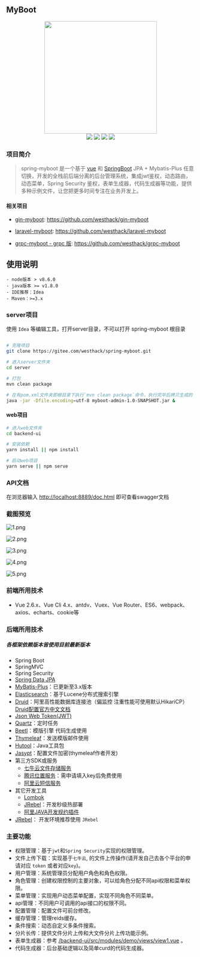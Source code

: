 ## MyBoot

<div align=center>
<img src="https://i.loli.net/2021/11/02/5dZV1Oqoxc4R76G.png" width=300" height="300" />
</div>
<div align=center>
<img src="https://img.shields.io/badge/springboot-2.4.8-blue"/>
<img src="https://img.shields.io/badge/vue-2.6.1-brightgreen"/>
<img src="https://img.shields.io/badge/antdv-1.7.6-green"/>
<img src="https://img.shields.io/badge/mybatis-3.5-red"/>
</div>

### 项目简介 

> spring-myboot 是一个基于 [vue](https://vuejs.org) 和 [SpringBoot](https://spring.io/) JPA + Mybatis-Plus 任意切换，开发的全栈前后端分离的后台管理系统，集成jwt鉴权，动态路由，动态菜单，Spring Security 鉴权，表单生成器，代码生成器等功能，提供多种示例文件，让您把更多时间专注在业务开发上。


#### 相关项目
- [gin-myboot](https://github.com/westhack/gin-myboot): https://github.com/westhack/gin-myboot

- [laravel-myboot](https://github.com/westhack/laravel-myboot): https://github.com/westhack/laravel-myboot

- [grpc-myboot - grpc 版](https://github.com/westhack/grpc-myboot): https://github.com/westhack/grpc-myboot


## 使用说明

```
- node版本 > v8.6.0
- java版本 >= v1.8.0
- IDE推荐：Idea
- Maven：>=3.x
```

### server项目

使用 `Idea` 等编辑工具，打开server目录，不可以打开 spring-myboot 根目录

```bash

# 克隆项目
git clone https://gitee.com/westhack/spring-myboot.git

# 进入server文件夹
cd server

# 打包 
mvn clean package

# 在有pom.xml文件夹即根目录下执行`mvn clean package`命令，执行完毕后拷贝生成的 `myboot-admin/tagert` 文件夹中的.jar文件至服务器
java -jar -Dfile.encoding=utf-8 myboot-admin-1.0-SNAPSHOT.jar &
```

#### web项目

```bash
# 进入web文件夹
cd backend-ui

# 安装依赖
yarn install || npm install

# 启动web项目
yarn serve || npm serve
```

### API文档

在浏览器输入 [http://localhost:8889/doc.html](http://localhost:8889/doc.html) 即可查看swagger文档


### 截图预览

![1.png](https://i.loli.net/2021/11/02/4UikFAHnQO7lJsb.png)

![2.png](https://i.loli.net/2021/11/02/sHGh3qwnoNLptRO.png)

![3.png](https://i.loli.net/2021/11/02/z95V1ntGjKr48xo.png)

![4.png](https://i.loli.net/2021/11/02/AH9vaCQGq2en6uR.png)

![5.png](https://i.loli.net/2021/11/02/xhRFwXJfuHIKZcT.png)

### 前端所用技术
- Vue 2.6.x、Vue Cli 4.x、antdv、Vuex、Vue Router、ES6、webpack、axios、echarts、cookie等

### 后端所用技术

##### 各框架依赖版本皆使用目前最新版本
- Spring Boot
- SpringMVC
- Spring Security
- [Spring Data JPA](https://docs.spring.io/spring-data/jpa/docs/2.2.2.RELEASE/reference/html/)
- [MyBatis-Plus](http://mp.baomidou.com)：已更新至3.x版本
- [Elasticsearch](https://github.com/Exrick/xmall/blob/master/study/Elasticsearch.md)：基于Lucene分布式搜索引擎
- [Druid](http://druid.io/)：阿里高性能数据库连接池（偏监控 注重性能可使用默认HikariCP） [Druid配置官方中文文档](https://github.com/alibaba/druid/tree/master/druid-spring-boot-starter)
- [Json Web Token(JWT)](https://jwt.io/)
- [Quartz](http://www.quartz-scheduler.org)：定时任务
- [Beetl](http://ibeetl.com/guide/#beetl)：模版引擎 代码生成使用
- [Thymeleaf](https://www.thymeleaf.org/)：发送模版邮件使用
- [Hutool](http://hutool.mydoc.io/)：Java工具包
- [Jasypt](https://github.com/ulisesbocchio/jasypt-spring-boot)：配置文件加密(thymeleaf作者开发)
- 第三方SDK或服务
    - [七牛云文件存储服务](https://developer.qiniu.com/kodo/sdk/1239/java)
    - [腾讯位置服务](https://lbs.qq.com/webservice_v1/guide-ip.html)：需申请填入key后免费使用
    - [阿里云短信服务](https://dysms.console.aliyun.com)
- 其它开发工具
    - [Lombok](https://projectlombok.org/)
    - [JRebel](https://github.com/Exrick/xmall/blob/master/study/JRebel.md)：开发秒级热部署
    - [阿里JAVA开发规约插件](https://github.com/alibaba/p3c)
- [JRebel](https://www.jrebel.com/)： 开发环境推荐使用 `JRebel`

### 主要功能

- 权限管理：基于`jwt`和`Spring Security`实现的权限管理。
- 文件上传下载：实现基于`七牛云`, 的文件上传操作(请开发自己去各个平台的申请对应 `token` 或者对应`key`)。
- 用户管理：系统管理员分配用户角色和角色权限。
- 角色管理：创建权限控制的主要对象，可以给角色分配不同api权限和菜单权限。
- 菜单管理：实现用户动态菜单配置，实现不同角色不同菜单。
- api管理：不同用户可调用的api接口的权限不同。
- 配置管理：配置文件可前台修改。
- 缓存管理：管理reids缓存。
- 条件搜索：动态自定义多条件搜索。
- 分片长传：提供文件分片上传和大文件分片上传功能示例。
- 表单生成器：参考 [/backend-ui/src/modules/demo/views/view1.vue](https://github.com/westhack/gin-myboot/blob/master/backend-ui/src/modules/demo/views/view1.vue) 。
- 代码生成器：后台基础逻辑以及简单curd的代码生成器。
